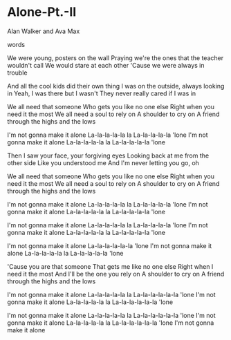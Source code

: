 # Alone-Pt.-II
Alan Walker  and  Ava Max

words

We were young, posters on the wall
Praying we're the ones that the teacher wouldn't call
We would stare at each other
'Cause we were always in trouble

And all the cool kids did their own thing
I was on the outside, always looking in
Yeah, I was there but I wasn't
They never really cared if I was in

We all need that someone
Who gets you like no one else
Right when you need it the most
We all need a soul to rely on
A shoulder to cry on
A friend through the highs and the lows

I'm not gonna make it alone
La-la-la-la-la la
La-la-la-la-la 'lone
I'm not gonna make it alone
La-la-la-la-la la
La-la-la-la-la 'lone

Then I saw your face, your forgiving eyes
Looking back at me from the other side
Like you understood me
And I'm never letting you go, oh

We all need that someone
Who gets you like no one else
Right when you need it the most
We all need a soul to rely on
A shoulder to cry on
A friend through the highs and the lows

I'm not gonna make it alone
La-la-la-la-la la
La-la-la-la-la 'lone
I'm not gonna make it alone
La-la-la-la-la la
La-la-la-la-la 'lone

I'm not gonna make it alone
La-la-la-la-la la
La-la-la-la-la 'lone
I'm not gonna make it alone
La-la-la-la-la la
La-la-la-la-la 'lone

I'm not gonna make it alone
La-la-la-la-la-la 'lone
I'm not gonna make it alone
La-la-la-la-la la
La-la-la-la-la 'lone

'Cause you are that someone
That gets me like no one else
Right when I need it the most
And I'll be the one you rely on
A shoulder to cry on
A friend through the highs and the lows

I'm not gonna make it alone
La-la-la-la-la la
La-la-la-la-la-la 'lone
I'm not gonna make it alone
La-la-la-la-la la
La-la-la-la-la-la 'lone

I'm not gonna make it alone
La-la-la-la-la la
La-la-la-la-la-la 'lone
I'm not gonna make it alone
La-la-la-la-la la
La-la-la-la-la-la 'lone
I'm not gonna make it alone
